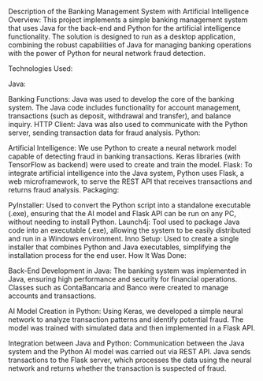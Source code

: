 Description of the Banking Management System with Artificial Intelligence
Overview:
This project implements a simple banking management system that uses Java for the back-end and Python for the artificial intelligence functionality. The solution is designed to run as a desktop application, combining the robust capabilities of Java for managing banking operations with the power of Python for neural network fraud detection.

Technologies Used:

Java:

Banking Functions: Java was used to develop the core of the banking system. The Java code includes functionality for account management, transactions (such as deposit, withdrawal and transfer), and balance inquiry.
HTTP Client: Java was also used to communicate with the Python server, sending transaction data for fraud analysis.
Python:

Artificial Intelligence: We use Python to create a neural network model capable of detecting fraud in banking transactions. Keras libraries (with TensorFlow as backend) were used to create and train the model.
Flask: To integrate artificial intelligence into the Java system, Python uses Flask, a web microframework, to serve the REST API that receives transactions and returns fraud analysis.
Packaging:

PyInstaller: Used to convert the Python script into a standalone executable (.exe), ensuring that the AI ​​model and Flask API can be run on any PC, without needing to install Python.
Launch4j: Tool used to package Java code into an executable (.exe), allowing the system to be easily distributed and run in a Windows environment.
Inno Setup: Used to create a single installer that combines Python and Java executables, simplifying the installation process for the end user.
How It Was Done:

Back-End Development in Java:
The banking system was implemented in Java, ensuring high performance and security for financial operations. Classes such as ContaBancaria and Banco were created to manage accounts and transactions.

AI Model Creation in Python:
Using Keras, we developed a simple neural network to analyze transaction patterns and identify potential fraud. The model was trained with simulated data and then implemented in a Flask API.

Integration between Java and Python:
Communication between the Java system and the Python AI model was carried out via REST API. Java sends transactions to the Flask server, which processes the data using the neural network and returns whether the transaction is suspected of fraud.

